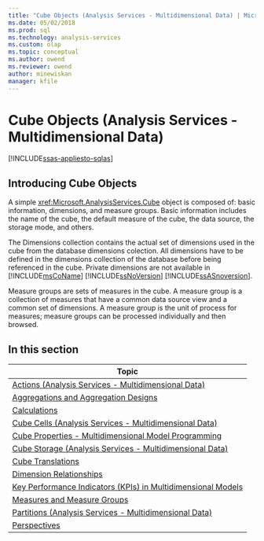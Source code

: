 ```yaml
---
title: "Cube Objects (Analysis Services - Multidimensional Data) | Microsoft Docs"
ms.date: 05/02/2018
ms.prod: sql
ms.technology: analysis-services
ms.custom: olap
ms.topic: conceptual
ms.author: owend
ms.reviewer: owend
author: minewiskan
manager: kfile
---
```

# Cube Objects (Analysis Services - Multidimensional Data)
[!INCLUDE[ssas-appliesto-sqlas](../includes/ssas-appliesto-sqlas.md)]
    
## Introducing Cube Objects  
 A simple <xref:Microsoft.AnalysisServices.Cube> object is composed of: basic information, dimensions, and measure groups. Basic information includes the name of the cube, the default measure of the cube, the data source, the storage mode, and others.  
  
 The Dimensions collection contains the actual set of dimensions used in the cube from the database dimensions colection. All dimensions have to be defined in the dimensions collection of the database before being referenced in the cube. Private dimensions are not available in [!INCLUDE[msCoName](../includes/msconame-md.md)] [!INCLUDE[ssNoVersion](../includes/ssnoversion-md.md)] [!INCLUDE[ssASnoversion](../includes/ssasnoversion-md.md)].  
  
 Measure groups are sets of measures in the cube. A measure group is a collection of measures that have a common data source view and a common set of dimensions. A measure group is the unit of process for measures; measure groups can be processed individually and then browsed.  
  
## In this section  
  
| Topic |  
| ----- |
|[Actions &#40;Analysis Services - Multidimensional Data&#41;](../../analysis-services/multidimensional-models/actions-analysis-services-multidimensional-data.md)|
|[Aggregations and Aggregation Designs](../../analysis-services/multidimensional-models-olap-logical-cube-objects/aggregations-and-aggregation-designs.md)|
|[Calculations](../../analysis-services/multidimensional-models-olap-logical-cube-objects/calculations.md)|
|[Cube Cells &#40;Analysis Services - Multidimensional Data&#41;](../../analysis-services/multidimensional-models-olap-logical-cube-objects/cube-cells-analysis-services-multidimensional-data.md)|
|[Cube Properties - Multidimensional Model Programming](../../analysis-services/multidimensional-models-olap-logical-cube-objects/cube-properties-multidimensional-model-programming.md)|
|[Cube Storage &#40;Analysis Services - Multidimensional Data&#41;](../../analysis-services/multidimensional-models-olap-logical-cube-objects/cube-storage-analysis-services-multidimensional-data.md)|
|[Cube Translations](../../analysis-services/multidimensional-models-olap-logical-cube-objects/cube-translations.md)||  
|[Dimension Relationships](../../analysis-services/multidimensional-models-olap-logical-cube-objects/dimension-relationships.md)|
|[Key Performance Indicators &#40;KPIs&#41; in Multidimensional Models](../../analysis-services/multidimensional-models/key-performance-indicators-kpis-in-multidimensional-models.md)|
|[Measures and Measure Groups](../../analysis-services/multidimensional-models/measures-and-measure-groups.md)|
|[Partitions &#40;Analysis Services - Multidimensional Data&#41;](../../analysis-services/multidimensional-models-olap-logical-cube-objects/partitions-analysis-services-multidimensional-data.md)|
|[Perspectives](../../analysis-services/multidimensional-models-olap-logical-cube-objects/perspectives.md)|
  
  
